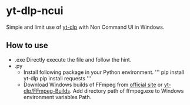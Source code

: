 # yt-dlp-ncui
Simple and limit use of [yt-dlp](https://github.com/yt-dlp/yt-dlp) with Non Command UI in Windows.
## How to use
- .exe
  Directly execute the file and follow the hint.
- .py
  - Install following package in your Python environment.
    '''
    pip install yt-dlp
    pip install requests
    '''
  - Download Windows builds of FFmpeg from [official site](https://www.ffmpeg.org/) or [yt-dlp/FFmpeg-Builds](https://github.com/yt-dlp/FFmpeg-Builds).
    Add directory path of ffmpeg.exe to Windows environment variables Path.
